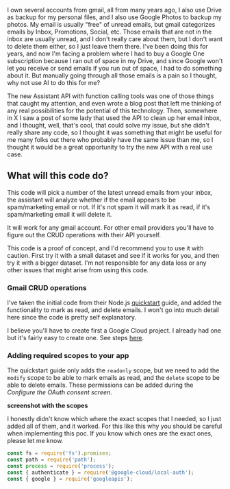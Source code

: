 I own several accounts from gmail, all from many years ago, I also use Drive as backup for my personal files, and I also use Google Photos to backup my photos. My email is usually "free" of unread emails, but gmail categorizes emails by Inbox, Promotions, Social, etc. Those emails that are not in the inbox are usually unread, and I don't really care about them, but I don't want to delete them either, so I just leave them there. I've been doing this for years, and now I'm facing a problem where I had to buy a Google One subscription because I ran out of space in my Drive, and since Google won't let you receive or send emails if you run out of space, I had to do something about it. But manually going through all those emails is a pain so I thought, why not use AI to do this for me?

The new Assistant API with function calling tools was one of those things that caught my attention, and even wrote a blog post that left me thinking of any real possibilities for the potential of this technology. Then, somewhere in X I saw a post of some lady that used the API to clean up her email inbox, and I thought, well, that's cool, that could solve my issue, but she didn't really share any code, so I thought it was something that might be useful for me many folks out there who probably have the same issue than me, so I thought it would be a great opportunity to try the new API with a real use case.

## What will this code do?

This code will pick a number of the latest unread emails from your inbox, the assistant will analyze whether if the email appears to be spam/marketing email or not. If it's not spam it will mark it as read, if it's spam/marketing email it will delete it.

It will work for any gmail account. For other email providers you'll have to figure out the CRUD operations with their API yourself.

This code is a proof of concept, and I'd recommend you to use it with caution. First try it with a small dataset and see if it works for you, and then try it with a bigger dataset. I'm not responsible for any data loss or any other issues that might arise from using this code.


### Gmail CRUD operations

I've taken the initial code from their Node.js [quickstart](https://developers.google.com/gmail/api/quickstart/nodejs) guide, and added the functionality to mark as read, and delete emails. I won't go into much detail here since the code is pretty self explanatory.

I believe you'll have to create first a Google Cloud project. I already had one but it's fairly easy to create one. See steps [here](https://developers.google.com/workspace/guides/create-project).

### Adding required scopes to your app
The quickstart guide only adds the `readonly` scope, but we need to add the `modify` scope to be able to mark emails as read, and the `delete` scope to be able to delete emails. These permissions can be added during the _Configure the OAuth consent screen_. 

**screenshot with the scopes**

I honestly didn't know which where the exact scopes that I needed, so I just added all of them, and it worked. For this like this why you should be careful when implementing this poc. If you know which ones are the exact ones, please let me know.

```ts
const fs = require('fs').promises;
const path = require('path');
const process = require('process');
const { authenticate } = require('@google-cloud/local-auth');
const { google } = require('googleapis');

